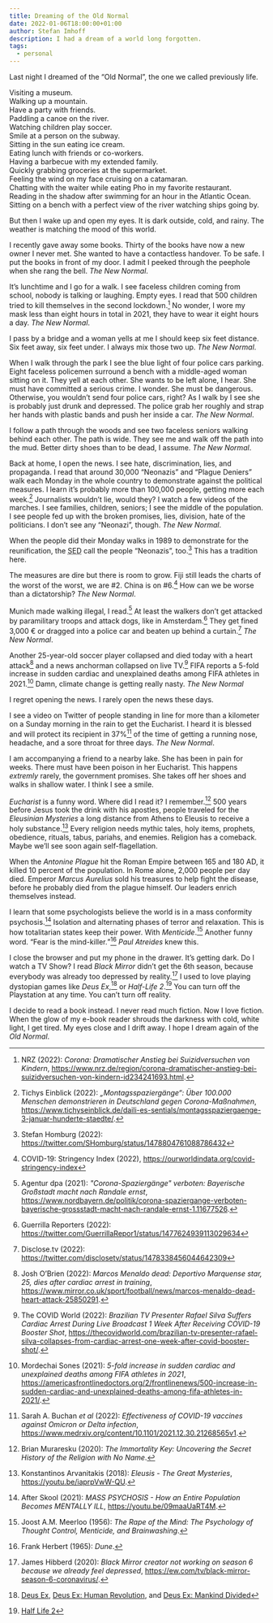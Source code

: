 ```yaml
---
title: Dreaming of the Old Normal
date: 2022-01-06T18:00:00+01:00
author: Stefan Imhoff
description: I had a dream of a world long forgotten.
tags:
  - personal
---
```


Last night I dreamed of the “Old Normal”, the one we called previously life.

Visiting a museum. \
Walking up a mountain. \
Have a party with friends. \
Paddling a canoe on the river. \
Watching children play soccer. \
Smile at a person on the subway. \
Sitting in the sun eating ice cream. \
Eating lunch with friends or co-workers. \
Having a barbecue with my extended family. \
Quickly grabbing groceries at the supermarket. \
Feeling the wind on my face cruising on a catamaran. \
Chatting with the waiter while eating Pho in my favorite restaurant. \
Reading in the shadow after swimming for an hour in the Atlantic Ocean. \
Sitting on a bench with a perfect view of the river watching ships going by.

But then I wake up and open my eyes. It is dark outside, cold, and rainy. The weather is matching the mood of this world.

I recently gave away some books. Thirty of the books have now a new owner I never met. She wanted to have a contactless handover. To be safe. I put the books in front of my door. I admit I peeked through the peephole when she rang the bell. _The New Normal_.

It’s lunchtime and I go for a walk. I see faceless children coming from school, nobody is talking or laughing. Empty eyes. I read that 500 children tried to kill themselves in the second lockdown.[^nrz2022gq] No wonder, I wore my mask less than eight hours in total in 2021, they have to wear it eight hours a day. _The New Normal_.

I pass by a bridge and a woman yells at me I should keep six feet distance. Six feet away, six feet under. I always mix those two up. _The New Normal_.

When I walk through the park I see the blue light of four police cars parking. Eight faceless policemen surround a bench with a middle-aged woman sitting on it. They yell at each other. She wants to be left alone, I hear. She must have committed a serious crime. I wonder. She must be dangerous. Otherwise, you wouldn’t send four police cars, right? As I walk by I see she is probably just drunk and depressed. The police grab her roughly and strap her hands with plastic bands and push her inside a car. _The New Normal_.

I follow a path through the woods and see two faceless seniors walking behind each other. The path is wide. They see me and walk off the path into the mud. Better dirty shoes than to be dead, I assume. _The New Normal_.

Back at home, I open the news. I see hate, discrimination, lies, and propaganda. I read that around 30,000 “Neonazis” and “Plague Deniers” walk each Monday in the whole country to demonstrate against the political measures. I learn it’s probably more than 100,000 people, getting more each week.[^redaktion2022ia] Journalists wouldn’t lie, would they? I watch a few videos of the marches. I see families, children, seniors; I see the middle of the population. I see people fed up with the broken promises, lies, division, hate of the politicians. I don’t see any “Neonazi”, though. _The New Normal_.

When the people did their Monday walks in 1989 to demonstrate for the reunification, the <abbr title="Socialist Unity Party of Germany">SED</abbr> call the people “Neonazis”, too.[^sed] This has a tradition here.

The measures are dire but there is room to grow. Fiji still leads the charts of the worst of the worst, we are #2. China is on #6.[^stringency] How can we be worse than a dictatorship? _The New Normal_.

Munich made walking illegal, I read.[^dpa2021ra] At least the walkers don’t get attacked by paramilitary troops and attack dogs, like in Amsterdam.[^guerrilla] They get fined 3,000 € or dragged into a police car and beaten up behind a curtain.[^disclose] _The New Normal_.

Another 25-year-old soccer player collapsed and died today with a heart attack[^obrien2022hl] and a news anchorman collapsed on live TV.[^world2022zi] FIFA reports a 5-fold increase in sudden cardiac and unexplained deaths among FIFA athletes in 2021.[^sones2021dx] Damn, climate change is getting really nasty. _The New Normal_

I regret opening the news. I rarely open the news these days.

I see a video on Twitter of people standing in line for more than a kilometer on a Sunday morning in the rain to get the Eucharist. I heard it is blessed and will protect its recipient in 37%[^buchan2022li] of the time of getting a running nose, headache, and a sore throat for three days. _The New Normal_.

I am accompanying a friend to a nearby lake. She has been in pain for weeks. There must have been poison in her Eucharist. This happens _extremly_ rarely, the government promises. She takes off her shoes and walks in shallow water. I think I see a smile.

_Eucharist_ is a funny word. Where did I read it? I remember.[^muraresku2020aa] 500 years before Jesus took the drink with his apostles, people traveled for the _Eleusinian Mysteries_ a long distance from Athens to Eleusis to receive a holy substance.[^konstantinos2018zz] Every religion needs mythic tales, holy items, prophets, obedience, rituals, tabus, pariahs, and enemies. Religion has a comeback. Maybe we’ll see soon again self-flagellation.

When the _Antonine Plague_ hit the Roman Empire between 165 and 180 AD, it killed 10 percent of the population. In Rome alone, 2,000 people per day died. Emperor _Marcus Aurelius_ sold his treasures to help fight the disease, before he probably died from the plague himself. Our leaders enrich themselves instead.

I learn that some psychologists believe the world is in a mass conformity psychosis.[^skool2021xw] Isolation and alternating phases of terror and relaxation. This is how totalitarian states keep their power. With _Menticide_.[^meerloo1956hc] Another funny word. <q>Fear is the mind-killer.</q>[^herbert1965bp] _Paul Atreides_ knew this.

I close the browser and put my phone in the drawer. It’s getting dark. Do I watch a TV Show? I read _Black Mirror_ didn’t get the 6th season, because everybody was already too depressed by reality.[^hibberd2020nv] I used to love playing dystopian games like _Deus Ex_,[^deusex] or _Half-Life 2_.[^halflife2] You can turn off the Playstation at any time. You can’t turn off reality.

I decide to read a book instead. I never read much fiction. Now I love fiction. When the glow of my e-book reader shrouds the darkness with cold, white light, I get tired. My eyes close and I drift away. I hope I dream again of the _Old Normal_.

[^nrz2022gq]: NRZ (2022): _Corona: Dramatischer Anstieg bei Suizidversuchen von Kindern_, <https://www.nrz.de/region/corona-dramatischer-anstieg-bei-suizidversuchen-von-kindern-id234241693.html>.
[^stringency]: COVID-19: Stringency Index (2022), <https://ourworldindata.org/covid-stringency-index>
[^redaktion2022ia]: Tichys Einblick (2022): _„Montagsspaziergänge“: Über 100.000 Menschen demonstrieren in Deutschland gegen Corona-Maßnahmen_, <https://www.tichyseinblick.de/daili-es-sentials/montagsspaziergaenge-3-januar-hunderte-staedte/>.
[^sed]: Stefan Homburg (2022): <https://twitter.com/SHomburg/status/1478804761088786432>
[^dpa2021ra]: Agentur dpa (2021): _"Corona-Spaziergänge" verboten: Bayerische Großstadt macht nach Randale ernst_, <https://www.nordbayern.de/politik/corona-spaziergange-verboten-bayerische-grossstadt-macht-nach-randale-ernst-1.11677526>.
[^disclose]: Disclose.tv (2022): <https://twitter.com/disclosetv/status/1478338456044642309>
[^buchan2022li]: Sarah A. Buchan _et al_ (2022): _Effectiveness of COVID-19 vaccines against Omicron or Delta infection_, <https://www.medrxiv.org/content/10.1101/2021.12.30.21268565v1>.
[^guerrilla]: Guerrilla Reporters (2022): <https://twitter.com/GuerrillaRepor1/status/1477624939113029634>
[^sones2021dx]: Mordechai Sones (2021): _5-fold increase in sudden cardiac and unexplained deaths among FIFA athletes in 2021_, <https://americasfrontlinedoctors.org/2/frontlinenews/500-increase-in-sudden-cardiac-and-unexplained-deaths-among-fifa-athletes-in-2021/>.
[^obrien2022hl]: Josh O’Brien (2022): _Marcos Menaldo dead: Deportivo Marquense star, 25, dies after cardiac arrest in training_, <https://www.mirror.co.uk/sport/football/news/marcos-menaldo-dead-heart-attack-25850291>.
[^world2022zi]: The COVID World (2022): _Brazilian TV Presenter Rafael Silva Suffers Cardiac Arrest During Live Broadcast 1 Week After Receiving COVID-19 Booster Shot_, <https://thecovidworld.com/brazilian-tv-presenter-rafael-silva-collapses-from-cardiac-arrest-one-week-after-covid-booster-shot/>.
[^muraresku2020aa]: Brian Muraresku (2020): _The Immortality Key: Uncovering the Secret History of the Religion with No Name_.
[^konstantinos2018zz]: Konstantinos Arvanitakis (2018): _Eleusis - The Great Mysteries_, <https://youtu.be/iaprpVwW-QU>.
[^skool2021xw]: After Skool (2021): _MASS PSYCHOSIS - How an Entire Population Becomes MENTALLY ILL_, <https://youtu.be/09maaUaRT4M>.
[^meerloo1956hc]: Joost A.M. Meerloo (1956): _The Rape of the Mind: The Psychology of Thought Control, Menticide, and Brainwashing_.
[^herbert1965bp]: Frank Herbert (1965): _Dune_.
[^hibberd2020nv]: James Hibberd (2020): _Black Mirror creator not working on season 6 because we already feel depressed_, <https://ew.com/tv/black-mirror-season-6-coronavirus/>.
[^deusex]: [Deus Ex](https://youtu.be/GgFo7j-CtiM), [Deus Ex: Human Revolution](https://youtu.be/Kq5KWLqUewc), and [Deus Ex: Mankind Divided](https://youtu.be/CfV01sTqB68)
[^halflife2]: [Half Life 2](https://youtu.be/ID1dWN3n7q4)
